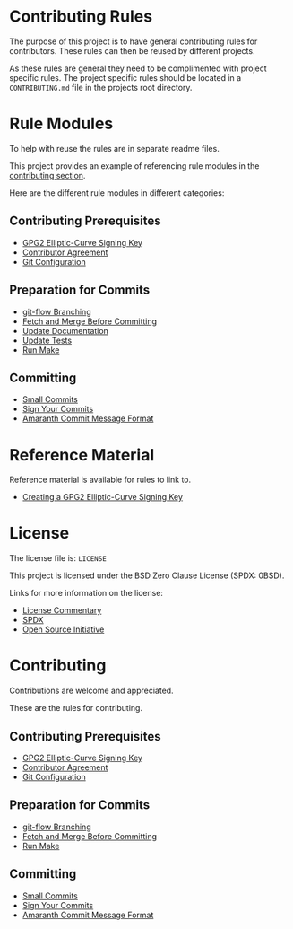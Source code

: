 # Contributing Rules

The purpose of this project is to have general contributing rules for
contributors.  These rules can then be reused by different projects.

As these rules are general they need to be complimented with project
specific rules.  The project specific rules should be located in a
`CONTRIBUTING.md` file in the projects root directory.

# Rule Modules

To help with reuse the rules are in separate readme files.

This project provides an example of referencing rule modules
in the [contributing section][contrib-section].

Here are the different rule modules in different categories:

[contrib-section]: <https://github.com/sean-hut/contributing-rules#contributing>

## Contributing Prerequisites

- [GPG2 Elliptic-Curve Signing Key][signing-key]
- [Contributor Agreement][agreement]
- [Git Configuration][git-config]

[signing-key]: <https://github.com/sean-hut/contributing-rules/blob/develop/rules/contributing-prerequisites/gpg2-eliptic-curve-signing-key.md>
[agreement]: <https://github.com/sean-hut/contributing-rules/blob/develop/rules/contributing-prerequisites/contributor-agreement.md>
[git-config]: <https://github.com/sean-hut/contributing-rules/blob/develop/rules/contributing-prerequisites/git-configuration.md>

## Preparation for Commits

- [git-flow Branching][git-flow]
- [Fetch and Merge Before Committing][fetch-merge]
- [Update Documentation][docs]
- [Update Tests][tests]
- [Run Make][run-make]

[git-flow]: <https://github.com/sean-hut/contributing-rules/blob/develop/rules/preparation-for-commits/git-flow-branching.md>
[fetch-merge]: <https://github.com/sean-hut/contributing-rules/blob/develop/rules/preparation-for-commits/fetch-and-merge-before-committing.md>
[docs]: <https://github.com/sean-hut/contributing-rules/blob/develop/rules/preparation-for-commits/update-documentation.md>
[tests]: <https://github.com/sean-hut/contributing-rules/blob/develop/rules/preparation-for-commits/update-tests.md>
[run-make]: <https://github.com/sean-hut/contributing-rules/blob/develop/rules/preparation-for-commits/run-make.md>

## Committing

- [Small Commits][small-commits]
- [Sign Your Commits][sign-commits]
- [Amaranth Commit Message Format][commit-format]

[small-commits]: <https://github.com/sean-hut/contributing-rules/blob/develop/rules/committing/small-commits.md>
[sign-commits]: <https://github.com/sean-hut/contributing-rules/blob/develop/rules/committing/sign-and-signoff-commits.md>
[commit-format]: <https://github.com/sean-hut/contributing-rules/blob/develop/rules/committing/amaranth-commit-message-format.md>

# Reference Material

Reference material is available for rules to link to.

- [Creating a GPG2 Elliptic-Curve Signing Key][create-key]

[create-key]: <https://github.com/sean-hut/contributing-rules/blob/develop/reference/creating-gpg2-eliptic-curve-signing.md>

# License

The license file is: `LICENSE`

This project is licensed under the BSD Zero Clause License (SPDX: 0BSD).

Links for more information on the license:

- [License Commentary][landley]
- [SPDX][spdx]
- [Open Source Initiative][osi]

[landley]: <https://web.archive.org/web/20200909121328/https://landley.net/toybox/license.html>
[spdx]: <https://web.archive.org/web/20200909121345/https://spdx.org/licenses/0BSD.html>
[osi]: <https://web.archive.org/web/20200923194052/https://opensource.org/licenses/0BSD>

# Contributing

Contributions are welcome and appreciated.

These are the rules for contributing.

## Contributing Prerequisites

- [GPG2 Elliptic-Curve Signing Key][signing-key]
- [Contributor Agreement][agreement]
- [Git Configuration][git-config]

[signing-key]: <https://github.com/sean-hut/contributing-rules/blob/develop/rules/contributing-prerequisites/gpg2-eliptic-curve-signing-key.md>
[agreement]: <https://github.com/sean-hut/contributing-rules/blob/develop/rules/contributing-prerequisites/contributor-agreement.md>
[git-config]: <https://github.com/sean-hut/contributing-rules/blob/develop/rules/contributing-prerequisites/git-configuration.md>

## Preparation for Commits

- [git-flow Branching][git-flow]
- [Fetch and Merge Before Committing][fetch-merge]
- [Run Make][run-make]

[git-flow]: <https://github.com/sean-hut/contributing-rules/blob/develop/rules/preparation-for-commits/git-flow-branching.md>
[fetch-merge]: <https://github.com/sean-hut/contributing-rules/blob/develop/rules/preparation-for-commits/fetch-and-merge-before-committing.md>
[run-make]: <https://github.com/sean-hut/contributing-rules/blob/develop/rules/preparation-for-commits/run-make.md>

## Committing

- [Small Commits][small-commits]
- [Sign Your Commits][sign-commits]
- [Amaranth Commit Message Format][commit-format]

[small-commits]: <https://github.com/sean-hut/contributing-rules/blob/develop/rules/committing/small-commits.md>
[sign-commits]: <https://github.com/sean-hut/contributing-rules/blob/develop/rules/committing/sign-and-signoff-commits.md>
[commit-format]: <https://github.com/sean-hut/contributing-rules/blob/develop/rules/committing/amaranth-commit-message-format.md>
